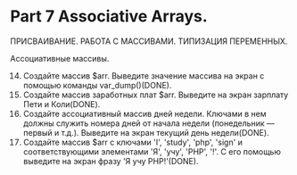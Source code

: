 ﻿# Part 7 Associative Arrays.

ПРИСВАИВАНИЕ. РАБОТА С МАССИВАМИ. ТИПИЗАЦИЯ ПЕРЕМЕННЫХ.

Ассоциативные массивы.

14. Создайте массив $arr. Выведите значение массива на экран с помощью команды var_dump()(DONE).
15. Создайте массив заработных плат $arr. Выведите на экран зарплату Пети и Коли(DONE).
16. Создайте ассоциативный массив дней недели. Ключами в нем должны служить номера дней от начала недели (понедельник — первый и т.д.). Выведите на экран текущий день недели(DONE).
17. Создайте массив $arr с ключами 'I', 'study', 'php', 'sign' и соответствующими элементами 'Я', 'учу', 'PHP', '!'. С его помощью выведите на экран фразу 'Я учу PHP!'(DONE).